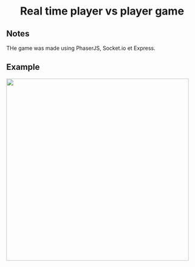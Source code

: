<h1 align="center">
	Real time player vs player game
</h1>

## Notes
THe game was made using PhaserJS, Socket.io et Express.

## Example
<img src="https://github.com/Malagasy/Tengo/blob/master/app/assets/gifs/demo-game.gif?raw=true" width="480">
